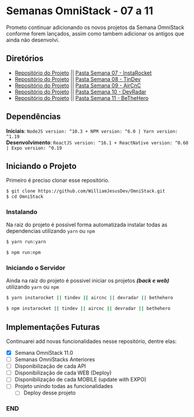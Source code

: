 # Semanas OmniStack - 07 a 11

Prometo continuar adicionando os novos projetos da Semana OmniStack conforme forem lançados, assim como tambem adicionar os antigos que ainda não desenvolvi.

## Diretórios

- [Repositório do Projeto](https://github.com/WilliamJesusDev/InstaRocket) || [Pasta Semana 07 - InstaRocket](./InstaRocket)
- [Repositório do Projeto](https://github.com/WilliamJesusDev/TinDev) || [Pasta Semana 08 - TinDev](./TinDev)
- [Repositório do Projeto](https://github.com/WilliamJesusDev/AirCnC) || [Pasta Semana 09 - AirCnC](./AirCnC)
- [Repositório do Projeto](https://github.com/WilliamJesusDev/DevRadar) || [Pasta Semana 10 - DevRadar](./DevRadar)
- [Repositório do Projeto](https://github.com/WilliamJesusDev/BeTheHero) || [Pasta Semana 11 - BeTheHero](./BeTheHero)

## Dependências

**Iniciais**: `NodeJS version: ^10.3 + NPM version: ^6.0 | Yarn version: ^1.19` <br>
**Desenvolvimento**: `ReactJS version: ^16.1 + ReactNative version: ^0.60 | Expo version: ^0.19`

## Iniciando o Projeto

Primeiro é preciso clonar esse repositório.

```bash
$ git clone https://github.com/WilliamJesusDev/OmniStack.git
$ cd OmniStack
```

### Instalando

Na raiz do projeto é possivel forma automatizada instalar todas as dependencias utilizando `yarn` ou `npm`

```bash
$ yarn run:yarn

$ npm run:npm
```

### Iniciando o Servidor

Ainda na raiz do projeto é possivel iniciar os projetos **_(back e web)_**
utilizando `yarn` ou `npm`

```bash
$ yarn instarocket || tindev || aircnc || devradar || bethehero

$ npm instarocket || tindev || aircnc || devradar || bethehero
```

## Implementações Futuras

Continuarei add novas funcionalidades nesse repositório, dentre elas:

- [x] Semana OmniStack 11.0
- [ ] Semanas OmniStacks Anteriores
- [ ] Disponibilização de cada API
- [ ] Disponibilização de cada WEB (Deploy)
- [ ] Disponibilização de cada MOBILE (update with EXPO)
- [ ] Projeto unindo todas as funcionalidades
  - [ ] Deploy desse projeto

### END

